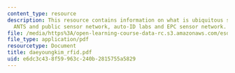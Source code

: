 ```yaml
---
content_type: resource
description: This resource contains information on what is ubiquitous sensor network,
  ANTS and public sensor network, auto-ID labs and EPC sensor network.
file: /media/https%3A/open-learning-course-data-rc.s3.amazonaws.com/esd-290-special-topics-in-supply-chain-management-spring-2005/e6dc3c438f59963c240b2815755a5829_daeyoungkim_rfid.pdf
file_type: application/pdf
resourcetype: Document
title: daeyoungkim_rfid.pdf
uid: e6dc3c43-8f59-963c-240b-2815755a5829
---
```

